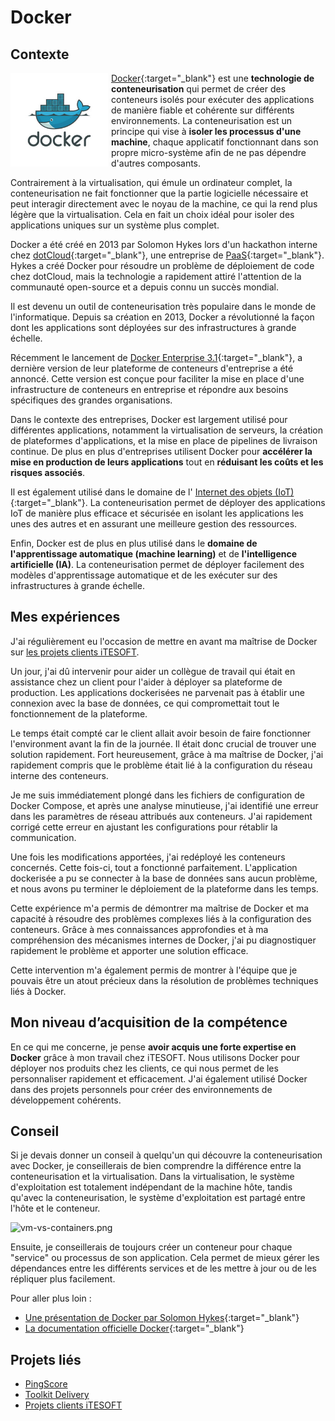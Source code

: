 # Docker

## Contexte

<img src="../../../img/docker2.png" height="150" style="float: left; margin-right: 5px">

[Docker](https://www.docker.com/){:target="_blank"} est une **technologie de conteneurisation** qui permet de créer des
conteneurs isolés pour exécuter des applications de manière fiable et cohérente sur différents environnements. La
conteneurisation est un principe qui vise à **isoler les processus d'une machine**, chaque applicatif fonctionnant
dans son propre micro-système afin de ne pas dépendre d'autres composants.

Contrairement à la virtualisation, qui émule un ordinateur complet, la conteneurisation ne fait fonctionner que la
partie logicielle nécessaire et peut interagir directement avec le noyau de la machine, ce qui la rend plus légère que
la virtualisation. Cela en fait un choix idéal pour isoler des applications uniques sur un système plus complet.

Docker a été créé en 2013 par Solomon Hykes lors d'un hackathon interne
chez [dotCloud](https://www.docker.com/press-release/dotcloud-inc-now-docker-inc/){:target="_blank"}, une entreprise
de [PaaS](https://azure.microsoft.com/fr-ca/resources/cloud-computing-dictionary/what-is-paas){:target="_blank"}. Hykes
a créé Docker pour résoudre un problème de déploiement de code chez dotCloud, mais la technologie a rapidement attiré
l'attention de la communauté open-source et a depuis connu un succès mondial.

Il est devenu un outil de conteneurisation très populaire dans le monde de l'informatique. Depuis sa création
en 2013, Docker a révolutionné la façon dont les applications sont déployées sur des infrastructures à grande échelle.

Récemment le lancement de [Docker Enterprise 3.1](https://www.docker.com/products/docker-enterprise){:target="_blank"},
a dernière version de leur plateforme de conteneurs d'entreprise a été annoncé. Cette version
est conçue pour faciliter la mise en place d'une infrastructure de conteneurs en entreprise et répondre aux besoins
spécifiques des grandes organisations.

Dans le contexte des entreprises, Docker est largement utilisé pour différentes applications, notamment la
virtualisation de serveurs, la création de plateformes d'applications, et la mise en place de pipelines de livraison
continue. De plus en plus d'entreprises utilisent Docker pour **accélérer la mise en production de leurs applications**
tout en **réduisant les coûts et les risques associés**.

Il est également utilisé dans le domaine de l'
[Internet des objets (IoT)](https://www.ovhcloud.com/fr/learn/what-is-iot/){:target="_blank"}. La conteneurisation
permet de déployer des applications IoT de manière plus efficace et sécurisée en isolant les applications les unes
des autres et en assurant une meilleure gestion des ressources.

Enfin, Docker est de plus en plus utilisé dans le **domaine de l'apprentissage automatique (machine learning)** et de
**l'intelligence artificielle (IA)**. La conteneurisation permet de déployer facilement des modèles d'apprentissage
automatique et de les exécuter sur des infrastructures à grande échelle.

## Mes expériences

J'ai régulièrement eu l'occasion de mettre en avant ma maîtrise de Docker sur 
[les projets clients iTESOFT](../../../mes-réalisations/projets-itesoft).

Un jour, j'ai dû intervenir pour aider un collègue de travail qui était en assistance chez un client pour l'aider à 
déployer sa plateforme de production. Les applications dockerisées ne parvenait pas
à établir une connexion avec la base de données, ce qui compromettait tout le fonctionnement de la plateforme.

Le temps était compté car le client allait avoir besoin de faire fonctionner l'environment avant la fin de la journée.
Il était donc crucial de trouver une solution rapidement. Fort heureusement, grâce à ma maîtrise de
Docker, j'ai rapidement compris que le problème était lié à la configuration du réseau interne des conteneurs.

Je me suis immédiatement plongé dans les fichiers de configuration de Docker Compose, et après une analyse minutieuse,
j'ai identifié une erreur dans les paramètres de réseau attribués aux conteneurs. J'ai rapidement corrigé cette erreur
en ajustant les configurations pour rétablir la communication.

Une fois les modifications apportées, j'ai redéployé les conteneurs concernés. Cette fois-ci, tout a
fonctionné parfaitement. L'application dockerisée a pu se connecter à la base de données sans aucun problème, et 
nous avons pu terminer le déploiement de la plateforme dans les temps.

Cette expérience m'a permis de démontrer ma maîtrise de Docker et ma capacité à résoudre des problèmes complexes liés à
la configuration des conteneurs. Grâce à mes connaissances approfondies et à ma compréhension des mécanismes internes de
Docker, j'ai pu diagnostiquer rapidement le problème et apporter une solution efficace.

Cette intervention m'a également permis de montrer à l'équipe que je pouvais être un atout précieux dans 
la résolution de problèmes techniques liés à Docker.

## Mon niveau d’acquisition de la compétence

En ce qui me concerne, je pense **avoir acquis une forte expertise en Docker** grâce à mon travail chez iTESOFT. Nous 
utilisons Docker pour déployer nos produits chez les clients, ce qui nous permet de les personnaliser rapidement et 
efficacement. J'ai également utilisé Docker dans des projets personnels pour créer des environnements de 
développement cohérents.

## Conseil

Si je devais donner un conseil à quelqu'un qui découvre la conteneurisation avec Docker, je conseillerais de bien
comprendre la différence entre la conteneurisation et la virtualisation. Dans la virtualisation, le système
d'exploitation est totalement indépendant de la machine hôte, tandis qu'avec la conteneurisation, le système
d'exploitation est partagé entre l'hôte et le conteneur.

![vm-vs-containers.png](/portfolio/img/vm-vs-containers.png)

Ensuite, je conseillerais de toujours créer un conteneur pour chaque "service" ou processus de son application. Cela
permet de mieux gérer les dépendances entre les différents services et de les mettre à jour ou de les répliquer plus
facilement.

Pour aller plus loin :

- [Une présentation de Docker par Solomon Hykes](https://www.youtube.com/watch?v=Q5POuMHxW-0){:target="_blank"}
- [La documentation officielle Docker](https://docs.docker.com/){:target="_blank"}

## Projets liés

- [PingScore](../../../mes-réalisations/pingscore)
- [Toolkit Delivery](../../../mes-réalisations/toolkit-delivery)
- [Projets clients iTESOFT](../../../mes-réalisations/projets-itesoft)
